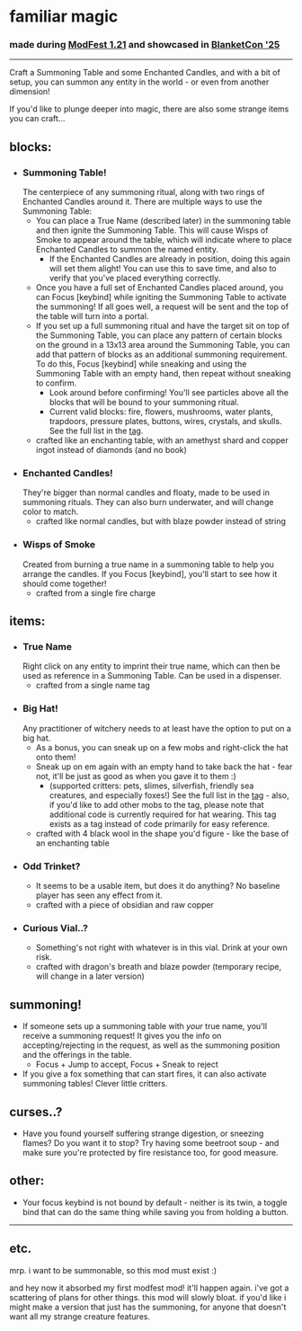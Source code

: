 # familiar magic

### made during [ModFest 1.21](https://modfest.net/1.21) and showcased in [BlanketCon '25](https://modfest.net/vanity/bc25)

---

Craft a Summoning Table and some Enchanted Candles, and with a bit of setup,
you can summon any entity in the world - or even from another dimension!

If you'd like to plunge deeper into magic, there are also some strange items
you can craft...

## blocks:
* ### Summoning Table! 
  The centerpiece of any summoning ritual, along with two rings of Enchanted Candles around it.
  There are multiple ways to use the Summoning Table: 
  * You can place a True Name (described later) in the summoning table and then ignite the Summoning Table.
    This will cause Wisps of Smoke to appear around the table, which will indicate where to place
    Enchanted Candles to summon the named entity.
    * If the Enchanted Candles are already in position, doing this again will set them alight!
      You can use this to save time, and also to verify that you've placed everything correctly.
  * Once you have a full set of Enchanted Candles placed around, you can Focus [keybind] while igniting the Summoning Table
    to activate the summoning! If all goes well, a request will be sent and the top of the table will turn into a portal.
  * If you set up a full summoning ritual and have the target sit on top of the Summoning Table, you can place any pattern
    of certain blocks on the ground in a 13x13 area around the Summoning Table, you can add that pattern of blocks as an additional summoning requirement.
    To do this, Focus [keybind] while sneaking and using the Summoning Table with an empty hand, then repeat without sneaking to confirm.
    * Look around before confirming! You'll see particles above all the blocks that will be bound to your summoning ritual. 
    * Current valid blocks: fire, flowers, mushrooms, water plants, trapdoors, pressure plates, buttons, wires, crystals, and skulls.
      See the full list in the [tag](https://github.com/afamiliarquiet/familiar-magic/blob/main/src/main/resources/data/familiar_magic/tags/block/familiar_things.json).
  * crafted like an enchanting table, with an amethyst shard and copper ingot instead of diamonds (and no book)
* ### Enchanted Candles! 
  They're bigger than normal candles and floaty, made to be used in summoning rituals. 
  They can also burn underwater, and will change color to match.
  * crafted like normal candles, but with blaze powder instead of string
* ### Wisps of Smoke
  Created from burning a true name in a summoning table to help you arrange the candles.
  If you Focus [keybind], you'll start to see how it should come together!
  * crafted from a single fire charge

## items:
* ### True Name
  Right click on any entity to imprint their true name, which can then be used as reference in a Summoning Table.
  Can be used in a dispenser.
  * crafted from a single name tag
* ### Big Hat!
  Any practitioner of witchery needs to at least have the option to put on a big hat.
  * As a bonus, you can sneak up on a few mobs and right-click the hat onto them!
  * Sneak up on em again with an empty hand to take back the hat - 
    fear not, it'll be just as good as when you gave it to them :)
    * (supported critters: pets, slimes, silverfish, friendly sea creatures, and especially foxes!)
      See the full list in the [tag](https://github.com/afamiliarquiet/familiar-magic/blob/main/src/main/resources/data/familiar_magic/tags/entity_type/hattable.json) -
      also, if you'd like to add other mobs to the tag, please note that additional code is currently required for hat wearing.
      This tag exists as a tag instead of code primarily for easy reference.
  * crafted with 4 black wool in the shape you'd figure - like the base of an enchanting table
* ### Odd Trinket?
  * It seems to be a usable item, but does it do anything? No baseline player has seen any effect from it.
  * crafted with a piece of obsidian and raw copper
* ### Curious Vial..?
  * Something's not right with whatever is in this vial. Drink at your own risk.
  * crafted with dragon's breath and blaze powder (temporary recipe, will change in a later version)

## summoning!
* If someone sets up a summoning table with *your* true name, you'll receive a summoning request!
  It gives you the info on accepting/rejecting in the request,
  as well as the summoning position and the offerings in the table.
  * Focus + Jump to accept, Focus + Sneak to reject
* If you give a fox something that can start fires, it can also activate summoning tables! Clever little critters.

## curses..?
 * Have you found yourself suffering strange digestion, or sneezing flames? Do you want it to stop?
   Try having some beetroot soup - and make sure you're protected by fire resistance too, for good measure.

## other:
* Your focus keybind is not bound by default - neither is its twin, a toggle bind that can do the same thing while saving you from holding a button.

---

## etc.

mrp. i want to be summonable, so this mod must exist :)

and hey now it absorbed my first modfest mod! it'll happen again.
i've got a scattering of plans for other things. this mod will slowly bloat.
if you'd like i might make a version that just has the summoning,
for anyone that doesn't want all my strange creature features.